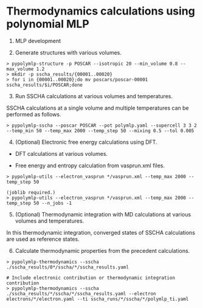 # Thermodynamics calculations using polynomial MLP

1. MLP development

2. Generate structures with various volumes.
```shell
> pypolymlp-structure -p POSCAR --isotropic 20 --min_volume 0.8 --max_volume 1.2
> mkdir -p sscha_results/{00001..00020}
> for i in {00001..00020};do mv poscars/poscar-00001 sscha_results/$i/POSCAR;done
```

3. Run SSCHA calculations at various volumes and temperatures.

SSCHA calculations at a single volume and multiple temperatures can be performed as follows.
```shell
> pypolymlp-sscha --poscar POSCAR --pot polymlp.yaml --supercell 3 3 2 --temp_min 50 --temp_max 2000 --temp_step 50 --mixing 0.5 --tol 0.005
```

4. (Optional) Electronic free energy calculations using DFT.

- DFT calculations at various volumes.

- Free energy and entropy calculation from vasprun.xml files.

```shell
> pypolymlp-utils --electron_vasprun */vasprun.xml --temp_max 2000 --temp_step 50

(joblib required.)
> pypolymlp-utils --electron_vasprun */vasprun.xml --temp_max 2000 --temp_step 50 --n_jobs -1
```

5. (Optional) Thermodynamic integration with MD calculations at various volumes and temperatures.

In this thermodynamic integration, converged states of SSCHA calculations are used as reference states.

6. Calculate thermodynamic properties from the precedent calculations.
```shell
> pypolymlp-thermodynamics --sscha ./sscha_results/0*/sscha/*/sscha_results.yaml

# Include electronic contribution or thermodynamic integration contribution
> pypolymlp-thermodynamics --sscha ./sscha_results/*/sscha/*/sscha_results.yaml --electron electrons/*/electron.yaml --ti sscha_runs/*/sscha/*/polymlp_ti.yaml
```
